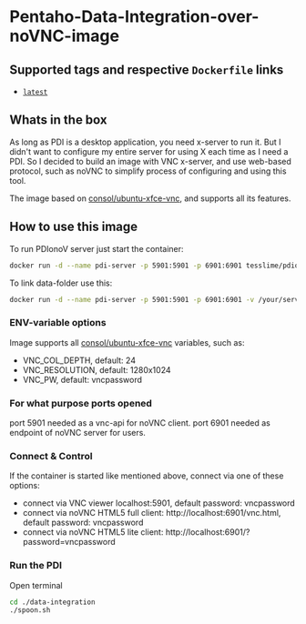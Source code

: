 Pentaho-Data-Integration-over-noVNC-image
===============================

## Supported tags and respective `Dockerfile` links

- [`latest`][Dockerfile]

## Whats in the box

As long as PDI is a desktop application, you need x-server to run it.
But I didn't  want to configure my entire server for using X each time as I need a PDI.
So I decided to build an image with VNC x-server, and use web-based protocol, such as noVNC
to simplify process of configuring and using this tool.

The image based on [consol/ubuntu-xfce-vnc][1], and supports all its features.

## How to use this image

To run PDIonoV server just start the container: 
```bash
docker run -d --name pdi-server -p 5901:5901 -p 6901:6901 tesslime/pdionov
```

To link data-folder use this:
```bash
docker run -d --name pdi-server -p 5901:5901 -p 6901:6901 -v /your/server/path:/headless/data-integration/DATA tesslime/pdionov
```

### ENV-variable options

Image supports all [consol/ubuntu-xfce-vnc][1] variables, such as:

   * VNC_COL_DEPTH, default: 24
   * VNC_RESOLUTION, default: 1280x1024
   * VNC_PW, default: vncpassword


### For what purpose ports opened

port 5901 needed as a vnc-api for noVNC client.
port 6901 needed as endpoint of noVNC server for users.

### Connect & Control

If the container is started like mentioned above, connect via one of these options:

   * connect via VNC viewer localhost:5901, default password: vncpassword
   * connect via noVNC HTML5 full client: http://localhost:6901/vnc.html, default password: vncpassword
   * connect via noVNC HTML5 lite client: http://localhost:6901/?password=vncpassword

### Run the PDI

Open terminal

```bash
cd ./data-integration
./spoon.sh
```

[1]: https://hub.docker.com/r/consol/ubuntu-xfce-vnc/
[Dockerfile]: https://github.com/TessTea/Pentaho-Data-Integration-over-noVNC-image/blob/main/Dockerfile